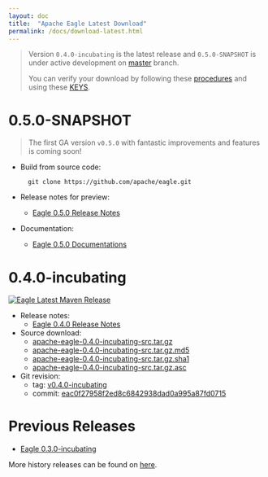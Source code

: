 ```yaml
---
layout: doc
title:  "Apache Eagle Latest Download" 
permalink: /docs/download-latest.html
---
```


> Version `0.4.0-incubating` is the latest release and `0.5.0-SNAPSHOT` is under active development on [master](https://github.com/apache/eagle/tree/master) branch.
>
> You can verify your download by following these [procedures](https://www.apache.org/info/verification.html) and using these [KEYS](https://dist.apache.org/repos/dist/release/eagle/KEYS).


# 0.5.0-SNAPSHOT

> The first GA version `v0.5.0` with fantastic improvements and features is coming soon!

* Build from source code:
		
		git clone https://github.com/apache/eagle.git
		
* Release notes for preview:
	* [Eagle 0.5.0 Release Notes](https://cwiki.apache.org/confluence/display/EAG/Eagle+Version+0.5.0)
* Documentation: 
	* [Eagle 0.5.0 Documentations](/docs/latest/)

# 0.4.0-incubating

[![Eagle Latest Maven Release](https://maven-badges.herokuapp.com/maven-central/org.apache.eagle/eagle-parent/badge.svg)](http://search.maven.org/#search%7Cga%7C1%7Cg%3A%22org.apache.eagle%22%20AND%20a%3A%22eagle-parent%22)

* Release notes: 
	* [Eagle 0.4.0 Release Notes](https://git-wip-us.apache.org/repos/asf?p=eagle.git;a=blob_plain;f=CHANGELOG.txt;hb=refs/tags/v0.4.0-incubating)
* Source download: 
	* [apache-eagle-0.4.0-incubating-src.tar.gz](http://www.apache.org/dyn/closer.cgi?path=/eagle/apache-eagle-0.4.0-incubating)
	* [apache-eagle-0.4.0-incubating-src.tar.gz.md5](https://dist.apache.org/repos/dist/release/eagle/apache-eagle-0.4.0-incubating/apache-eagle-0.4.0-incubating-src.tar.gz.md5)
	* [apache-eagle-0.4.0-incubating-src.tar.gz.sha1](https://dist.apache.org/repos/dist/release/eagle/apache-eagle-0.4.0-incubating/apache-eagle-0.4.0-incubating-src.tar.gz.sha1)
	* [apache-eagle-0.4.0-incubating-src.tar.gz.asc](https://dist.apache.org/repos/dist/release/eagle/apache-eagle-0.4.0-incubating/apache-eagle-0.4.0-incubating-src.tar.gz.asc)
* Git revision: 
	* tag: [v0.4.0-incubating](https://git-wip-us.apache.org/repos/asf?p=eagle.git;a=commit;h=refs/tags/v0.4.0-incubating)
	* commit: [eac0f27958f2ed8c6842938dad0a995a87fd0715](https://git-wip-us.apache.org/repos/asf?p=eagle.git;a=commit;h=eac0f27958f2ed8c6842938dad0a995a87fd0715)

# Previous Releases

* [Eagle 0.3.0-incubating](/docs/download.html#0.3.0-incubating)

More history releases can be found on [here](/docs/download.html).
